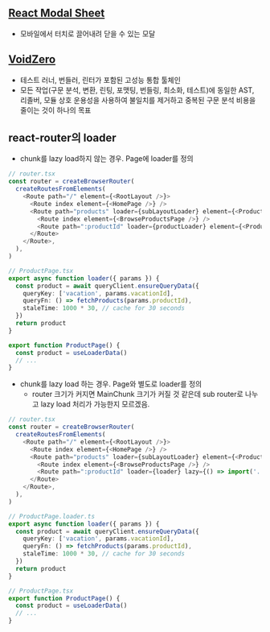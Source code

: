 ## [React Modal Sheet](https://github.com/Temzasse/react-modal-sheet)
- 모바일에서 터치로 끌어내려 닫을 수 있는 모달

## [VoidZero](https://voidzero.dev/)
- 테스트 러너, 번들러, 린터가 포함된 고성능 통합 툴체인  
- 모든 작업(구문 분석, 변환, 린팅, 포맷팅, 번들링, 최소화, 테스트)에 동일한 AST, 리졸버, 모듈 상호 운용성을 사용하여 불일치를 제거하고 중복된 구문 분석 비용을 줄이는 것이 하나의 목표

## react-router의 loader
- chunk를 lazy load하지 않는 경우. Page에 loader를 정의
```typescript
// router.tsx
const router = createBrowserRouter(
  createRoutesFromElements(
    <Route path="/" element={<RootLayout />}>
      <Route index element={<HomePage />} />
      <Route path="products" loader={subLayoutLoader} element={<ProductsSubLayout />}>
        <Route index element={<BrowseProductsPage />} />
        <Route path=":productId" loader={productLoader} element={<ProductPage />} />
      </Route>
    </Route>,
  ),
)

// ProductPage.tsx
export async function loader({ params }) {
  const product = await queryClient.ensureQueryData({
    queryKey: ['vacation', params.vacationId],
    queryFn: () => fetchProducts(params.productId),
    staleTime: 1000 * 30, // cache for 30 seconds
  })
  return product
}

export function ProductPage() {
  const product = useLoaderData()
  // ...
}
```

- chunk를 lazy load 하는 경우. Page와 별도로 loader를 정의
  - router 크기가 커지면 MainChunk 크기가 커질 것 같은데 sub router로 나누고 lazy load 처리가 가능한지 모르겠음.
```typescript
// router.tsx
const router = createBrowserRouter(
  createRoutesFromElements(
    <Route path="/" element={<RootLayout />}>
      <Route index element={<HomePage />} />
      <Route path="products" loader={subLayoutLoader} element={<ProductsSubLayout />}>
        <Route index element={<BrowseProductsPage />} />
        <Route path=":productId" loader={loader} lazy={() => import('../components/ProductPage')} />
      </Route>
    </Route>,
  ),
)

// ProductPage.loader.ts
export async function loader({ params }) {
  const product = await queryClient.ensureQueryData({
    queryKey: ['vacation', params.vacationId],
    queryFn: () => fetchProducts(params.productId),
    staleTime: 1000 * 30, // cache for 30 seconds
  })
  return product
}

// ProductPage.tsx
export function ProductPage() {
  const product = useLoaderData()
  // ...
}
```
